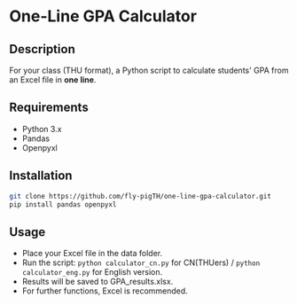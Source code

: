 # One-Line GPA Calculator

## Description
For your class (THU format), a Python script to calculate students' GPA from an Excel file in **one line**.

## Requirements
- Python 3.x
- Pandas
- Openpyxl

## Installation
```bash
git clone https://github.com/fly-pigTH/one-line-gpa-calculator.git
pip install pandas openpyxl
```
## Usage
- Place your Excel file in the data folder.
- Run the script:
`python calculator_cn.py` for CN(THUers) / `python calculator_eng.py` for English version.
- Results will be saved to GPA_results.xlsx.
- For further functions, Excel is recommended.